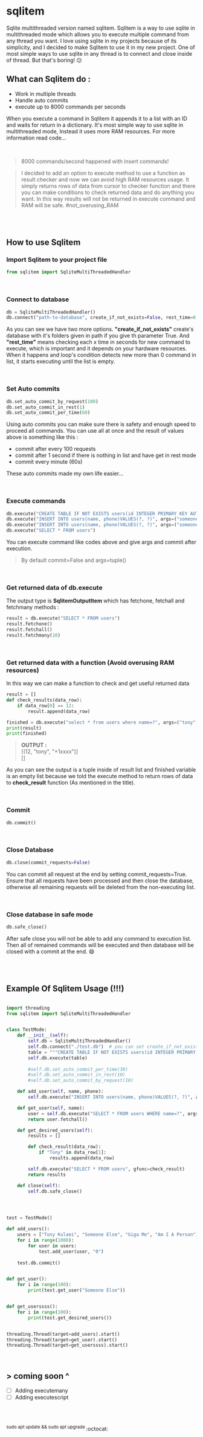 # sqlitem
Sqlite multithreaded version named sqlitem. Sqlitem is a way to use sqlite in multithreaded mode which allows you to execute multiple command from any thread you want. I love using sqlite in my projects because of its simplicity, and I decided to make Sqlitem to use it in my new project. One of most simple ways to use sqlite in any thread is to connect and close inside of thread. But that's boring! 😑


## What can Sqlitem do :
- Work in multiple threads
- Handle auto commits
- execute up to 8000 commands per seconds

When you execute a command in Sqlitem it appends it to a list with an ID and waits for return in a dictionary. It's most simple way to use sqlite in multithreaded mode, Instead it uses more RAM resources. For more information read code...

<br />

> 8000 commands/second happened with insert commands!


> I decided to add an option to execute method to use a function as result checker and now we can avoid high RAM resources usage. It simply returns rows of data from cursor to checker function and there you can make conditions to check returned data and do anything you want. In this way results will not be returned in execute command and RAM will be safe. #not_overusing_RAM 

<br />
<br />

## How to use Sqlitem

### Import Sqlitem to your project file

```python
from sqlitem import SqliteMultiThreadedHandler
```
<br />

### Connect to database
```python
db = SqliteMultiThreadedHandler()
db.connect("path-to-database", create_if_not_exists=False, rest_time=0.0001)
```
As you can see we have two more options. **"create_if_not_exists"** create's database with it's folders given in path if you give th parameter True. And **"rest_time"** means checking each x time in seconds for new command to execute, which is important and it depends on your hardware resources. When it happens and loop's condition detects new more than 0 command in list, it starts executing until the list is empty.

<br />

### Set Auto commits
```python
db.set_auto_commit_by_request(100)
db.set_auto_commit_in_rest(1)
db.set_auto_commit_per_time(60)
```
Using auto commits you can make sure there is safety and enough speed to proceed all commands. You can use all at once and the result of values above is something like this :

- commit after every 100 requests
- commit after 1 second if there is nothing in list and have get in rest mode
- commit every minute (60s)

These auto commits made my own life easier...

<br />

### Execute commands
```python
db.execute("CREATE TABLE IF NOT EXISTS users(id INTEGER PRIMARY KEY AUTOINCREMENT, name TEXT, phone TEXT)" commit=True)
db.execute("INSERT INTO users(name, phone)VALUES(?, ?)", args=("someone0", "+1xxxx"), commit=True)
db.execute("INSERT INTO users(name, phone)VALUES(?, ?)", args=("someone1", "+1xxxx"), commit=False)
db.execute("SELECT * FROM users")
```
You can execute command like codes above and give args and commit after execution. 
> By default commit=False and args=tuple()

<br />

### Get returned data of db.execute
The output type is **SqlitemOutputItem** which has fetchone, fetchall and fetchmany methods :
```python
result = db.execute("SELECT * FROM users")
result.fetchone()
result.fetchall()
result.fetchmany(10)
```

<br />

### Get returned data with a function (Avoid overusing RAM resources)
In this way we can make a function to check and get useful returned data
```python
result = []
def check_results(data_row):
    if data_row[0] == 12:
        result.append(data_row)

finished = db.execute("select * from users where name=?", args=("tony",), gfunc=check_results)
print(result)
print(finished)
```
> **OUTPUT :** <br /> [(12, "tony", "+1xxxx")] <br /> []

As you can see the output is a tuple inside of result list and finished variable is an empty list because we told the execute method to return rows of data to **check_result** function (As mentioned in the title). 

<br />

### Commit
```python
db.commit()
```

<br />

### Close Database
```python
db.close(commit_requests=False)
```
You can commit all request at the end by setting commit_requests=True. Ensure that all requests have been processed and then close the database, otherwise all remaining requests will be deleted from the non-executing list.

<br />

### Close database in safe mode
```python
db.safe_close()
```
After safe close you will not be able to add any command to execution list. Then all of remained commands will be executed and then database will be closed with a commit at the end. 😄

<br />
<br />

## Example Of Sqlitem Usage (!!!)
```python

import threading
from sqlitem import SqliteMultiThreadedHandler


class TestMode:
    def __init__(self):
        self.db = SqliteMultiThreadedHandler()
        self.db.connect("./test.db")  # you can set create_if_not_exists and rest_time if needed
        table = """CREATE TABLE IF NOT EXISTS users(id INTEGER PRIMARY KEY AUTOINCREMENT, name TEXT, phone TEXT)"""
        self.db.execute(table)
        
        #self.db.set_auto_commit_per_time(30)
        #self.db.set_auto_commit_in_rest(10)
        #self.db.set_auto_commit_by_request(10)

    def add_user(self, name, phone):
        self.db.execute("INSERT INTO users(name, phone)VALUES(?, ?)", args=(name, phone), commit=False)

    def get_user(self, name):
        user = self.db.execute("SELECT * FROM users WHERE name=?", args=(name,))
        return user.fetchall()

    def get_desired_users(self):
        results = []

        def check_result(data_row):
            if "Tony" in data_row[1]:
                results.append(data_row)

        self.db.execute("SELECT * FROM users", gfunc=check_result)
        return results

    def close(self):
        self.db.safe_close()




test = TestMode()

def add_users():
    users = ["Tony Kulaei", "Someone Else", "Giga Me", "Am I A Person"]
    for i in range(1000):
        for user in users:
            test.add_user(user, "0")
    
    test.db.commit()


def get_user():
    for i in range(100):
        print(test.get_user("Someone Else"))


def get_userssss():
    for i in range(100):
        print(test.get_desired_users())


threading.Thread(target=add_users).start()
threading.Thread(target=get_user).start()
threading.Thread(target=get_userssss).start()
``` 

<br />

## \> coming soon ^
- [ ] Adding executemany
- [ ] Adding executescript

<br />
<br />


<sup> sudo apt update && sudo apt upgrade </sup> :octocat:
